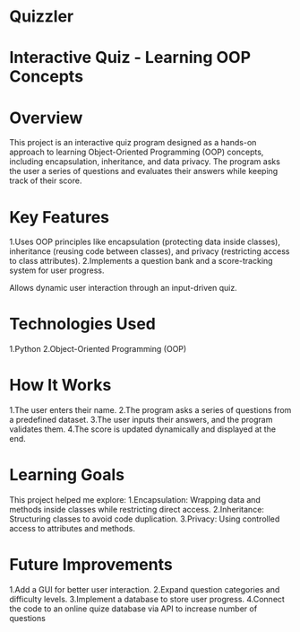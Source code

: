 # Quizzler
# Interactive Quiz - Learning OOP Concepts
# Overview
This project is an interactive quiz program designed as a hands-on approach to learning Object-Oriented Programming (OOP) concepts, including encapsulation, inheritance, and data privacy. The program asks the user a series of questions and evaluates their answers while keeping track of their score.

# Key Features
1.Uses OOP principles like encapsulation (protecting data inside classes), inheritance (reusing code between classes), and privacy (restricting access to class attributes).
2.Implements a question bank and a score-tracking system for user progress.

Allows dynamic user interaction through an input-driven quiz.

# Technologies Used
1.Python
2.Object-Oriented Programming (OOP)

# How It Works
1.The user enters their name.
2.The program asks a series of questions from a predefined dataset.
3.The user inputs their answers, and the program validates them.
4.The score is updated dynamically and displayed at the end.

# Learning Goals
This project helped me explore:
1.Encapsulation: Wrapping data and methods inside classes while restricting direct access.
2.Inheritance: Structuring classes to avoid code duplication.
3.Privacy: Using controlled access to attributes and methods.

# Future Improvements
1.Add a GUI for better user interaction.
2.Expand question categories and difficulty levels.
3.Implement a database to store user progress.
4.Connect the code to an online quize database via API to increase number of questions  
